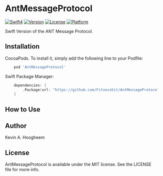# AntMessageProtocol

[![Swift4](https://img.shields.io/badge/swift4-compatible-4BC51D.svg?style=flat)](https://developer.apple.com/swift)
[![Version](https://img.shields.io/cocoapods/v/AntMessageProtocol.svg?style=flat)](http://cocoapods.org/pods/AntMessageProtocol)
[![License](https://img.shields.io/cocoapods/l/AntMessageProtocol.svg?style=flat)](http://cocoapods.org/pods/AntMessageProtocol)
[![Platform](https://img.shields.io/cocoapods/p/AntMessageProtocol.svg?style=flat)](http://cocoapods.org/pods/AntMessageProtocol)


Swift Version of the ANT Message Protocol.


## Installation

 CocoaPods. To install it, simply add the following line to your Podfile:

```ruby
    pod 'AntMessageProtocol'
```

Swift Package Manager:
```swift
    dependencies: [
        .Package(url: "https://github.com/FitnessKit/AntMessageProtocol", from: 0.2.1)
    ]
```
## How to Use

## Author

Kevin A. Hoogheem

## License

AntMessageProtocol is available under the MIT license. See the LICENSE file for more info.
